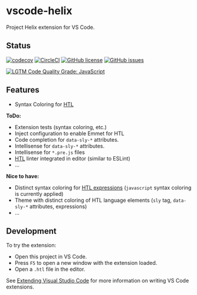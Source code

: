 # vscode-helix

Project Helix extension for VS Code.

## Status
[![codecov](https://img.shields.io/codecov/c/github/adobe/vscode-helix.svg)](https://codecov.io/gh/adobe/vscode-helix)
[![CircleCI](https://img.shields.io/circleci/project/github/adobe/vscode-helix.svg)](https://circleci.com/gh/adobe/vscode-helix)
[![GitHub license](https://img.shields.io/github/license/adobe/vscode-helix.svg)](https://github.com/adobe/vscode-helix/blob/main/LICENSE.txt)
[![GitHub issues](https://img.shields.io/github/issues/adobe/vscode-helix.svg)](https://github.com/adobe/vscode-helix/issues)

[![LGTM Code Quality Grade: JavaScript](https://img.shields.io/lgtm/grade/javascript/g/adobe/vscode-helix.svg?logo=lgtm&logoWidth=18)](https://lgtm.com/projects/g/adobe/vscode-helix)

## Features

* Syntax Coloring for [HTL](https://github.com/adobe/htl-spec/blob/master/SPECIFICATION.md)

**ToDo:**

* Extension tests (syntax coloring, etc.)
* Inject configuration to enable Emmet for HTL
* Code completion for `data-sly-*` attributes.
* Intellisense for `data-sly-*` attributes.
* Intellisense for `*.pre.js` files
* [HTL](https://github.com/adobe/htl-spec/blob/master/SPECIFICATION.md) linter integrated in editor (similar to ESLint)
* ...

**Nice to have:**

* Distinct syntax coloring for [HTL expressions](https://github.com/adobe/htl-spec/blob/master/SPECIFICATION.md#1-expression-language-syntax-and-semantics) (`javascript` syntax coloring is currently applied)
* Theme with distinct coloring of HTL language elements (`sly` tag, `data-sly-*` attributes, expressions)
* ...

## Development

To try the extension:

* Open this project in VS Code.
* Press `F5` to open a new window with the extension loaded.
* Open a `.htl` file in the editor.

See [Extending Visual Studio Code](https://code.visualstudio.com/docs/extensions/overview) for more information on writing VS Code extensions.
